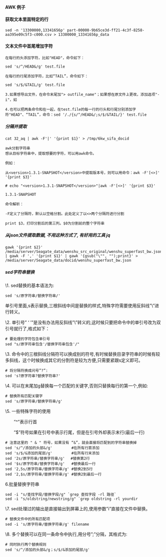 #### AWK 例子

#### 获取文本里面特定的行
```shell
sed -n '13300000,13341656p' part-00000-9b65ce3d-ff21-4c3f-8258-aa395e09c5f3-c000.csv > 13300000_13341656p_data
```

#### 文本文件中首尾增加字符
```
在每行的头添加字符，比如"HEAD"，命令如下：

sed 's/^/HEAD&/g' test.file

在每行的行尾添加字符，比如“TAIL”，命令如下：

sed 's/$/&TAIL/g' test.file

3.如果想导出文件，在命令末尾加"> outfile_name"；如果想在原文件上更改，添加选项"-i"，如

4.也可以把两条命令和在一起，在test.file的每一行的行头和行尾分别添加字符"HEAD"、“TAIL”，命令：sed '/./{s/^/HEAD&/;s/$/&TAIL/}' test.file
```

##### 分隔并提取
```shell
cat 32_aq | awk -F'|' '{print $1}' > /tmp/6kw_sifa_docid
```

```shell
awk分割字符串
想从目标字符串中，提取想要的字符，可以用awk命令。

例如：

从<version>1.3.1-SNAPSHOT</version>中提取版本号，则可以用命令：awk -F'[<>]' '{print $3}'

# echo "<version>1.3.1-SNAPSHOT</version>"|awk -F'[<>]' '{print $3}'

1.3.1-SNAPSHOT

命令解析：

-F定义了分隔符，默认以空格分割。此处定义了以<>两个分隔符进行分割

print $3，打印分割后的第三列。$0为分割前的整个字符串
```

##### 从json文件提取数据, 不用这种方式了, 有好用的工具 jq
```shell
gawk '{print $2}' /media/server/Seagate_data/wenshu_src_original/wenshu_superfast_bw.json | gawk -F ',' '{print $1}' | gawk '{gsub("\"", "");print}' > /media/server/Seagate_data/docid/wenshu_superfast_bw.json
```

##### sed字符串替换

\1. sed替换的基本语法为:

```
sed 's/原字符串/替换字符串/'
```

单引号里面,s表示替换,三根斜线中间是替换的样式,特殊字符需要使用反斜线”\”进行转义。

\2. 单引号” ‘ ’”是没有办法用反斜线”\”转义的,这时候只要把命令中的单引号改为双引号就行了,格式如下：

```
# 要处理的字符包含单引号
sed "s/原字符串包含'/替换字符串包含'/" 
```

\3. 命令中的三根斜线分隔符可以换成别的符号,有时候替换目录字符串的时候有较多斜线，这个时候换成其它的分割符是较为方便,只需要紧跟s定义即可。

```
# 将分隔符换成问号”?”:
sed 's?原字符串?替换字符串?'
```

\4. 可以在末尾加g替换每一个匹配的关键字,否则只替换每行的第一个,例如:

```
# 替换所有匹配关键字
sed 's/原字符串/替换字符串/g'
```

\5. 一些特殊字符的使用

　　”^”表示行首

　　”$”符号如果在引号中表示行尾，但是在引号外却表示末行(最后一行)

```
# 注意这里的 " & " 符号，如果没有 “&”，就会直接将匹配到的字符串替换掉
sed 's/^/添加的头部&/g' 　　　　 #在所有行首添加
sed 's/$/&添加的尾部/g' 　　　　 #在所有行末添加
sed '2s/原字符串/替换字符串/g'　 #替换第2行
sed '$s/原字符串/替换字符串/g'   #替换最后一行
sed '2,5s/原字符串/替换字符串/g' #替换2到5行
sed '2,$s/原字符串/替换字符串/g' #替换2到最后一行 
```

6.批量替换字符串

```
sed -i "s/查找字段/替换字段/g" `grep 查找字段 -rl 路径`
sed -i "s/oldstring/newstring/g" `grep oldstring -rl yourdir
```

 

\7. sed处理过的输出是直接输出到屏幕上的,使用参数”i”直接在文件中替换。

```
# 替换文件中的所有匹配项
sed -i 's/原字符串/替换字符串/g' filename
```

\8. 多个替换可以在同一条命令中执行,用分号”;”分隔，其格式为:

```
# 同时执行两个替换规则
sed 's/^/添加的头部&/g；s/$/&添加的尾部/g' 
```
